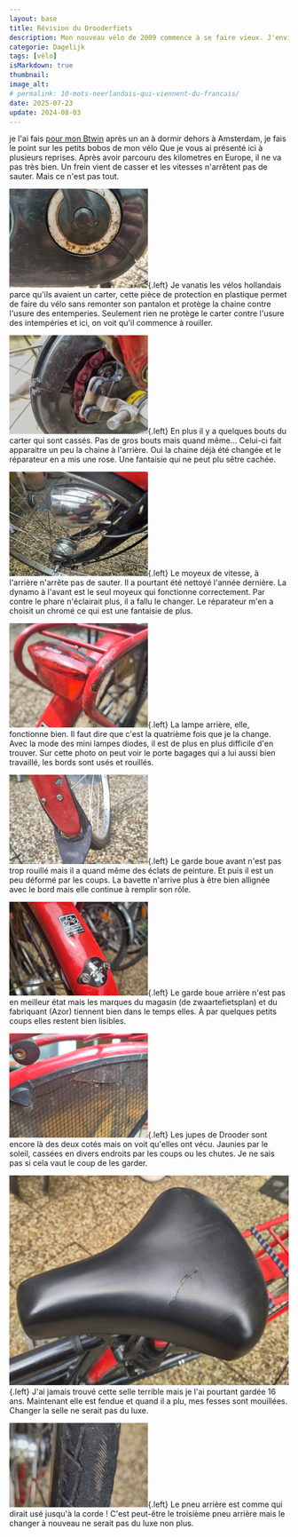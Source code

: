 ```yaml
---
layout: base
title: Révision du Drooderfiets
description: Mon nouveau vélo de 2009 commence à se faire vieux. J'envisage des réparation.
categorie: Dagelijk
tags: [vélo]
isMarkdown: true
thumbnail: 
image_alt: 
# permalink: 10-mots-neerlandais-qui-viennent-du-francais/
date: 2025-07-23
update: 2024-08-03
---
```


je l'ai fais [pour mon Btwin](/revision-du-btwin/) après un an à dormir dehors à Amsterdam, je fais le point sur les petits bobos de mon vélo Que je vous ai présenté ici à plusieurs reprises. Après avoir parcouru des kilometres en Europe, il ne va pas très bien. Un frein vient de casser et les vitesses n'arrêtent pas de sauter. Mais ce n'est pas tout.

![alt text](drooder-karter.jpg){.left}
Je vanatis les vélos hollandais parce qu'ils avaient un carter, cette pièce de protection en plastique permet de faire du vélo sans remonter son pantalon et protège la chaine contre l'usure des entemperies. Seulement rien ne protège le carter contre l'usure des intempéries et ici, on voit qu'il commence à rouiller.

![alt text](drooder-chaine.jpg){.left}
En plus il y a quelques bouts du carter qui sont cassés. Pas de gros bouts mais quand même… Celui-ci fait apparaitre un peu la chaine à l'arrière. Oui la chaine déjà été changée et le réparateur en a mis une rose. Une fantaisie qui ne peut plu sêtre cachée.


![alt text](drooder-dynamo.jpg){.left}
Le moyeux de vitesse, à l'arrière n'arrête pas de sauter. Il a pourtant été nettoyé l'année dernière. La dynamo à l'avant est le seul moyeux qui fonctionne correctement. Par contre le phare n'éclairait plus, il a fallu le changer. Le réparateur m'en a choisit un chromé ce qui est une fantaisie de plus.

![alt text](drooder-lampe.jpg){.left}
La lampe arrière, elle, fonctionne bien. Il faut dire que c'est la quatrième fois que je la change. Avec la mode des mini lampes diodes, il est de plus en plus difficile d'en trouver. Sur cette photo on peut voir le porte bagages qui a lui aussi bien travaillé, les bords sont usés et rouillés.

![alt text](drooder-gardeboue.jpg){.left}
Le garde boue avant n'est pas trop rouillé mais il a quand même des éclats de peinture. Et puis il est un peu déformé par les coups. La bavette n'arrive plus à être bien allignée avec le bord mais elle continue à remplir son rôle.

![alt text](drooder-marque.jpg){.left}
Le garde boue arrière n'est pas en meilleur état mais les marques du magasin (de zwaartefietsplan) et du fabriquant (Azor) tiennent bien dans le temps elles. À par quelques petits coups elles restent bien lisibles. 

![alt text](drooder-jupe.jpg){.left}
Les jupes de Drooder sont encore là des deux cotés mais on voit qu'elles ont vécu. Jaunies par le soleil, cassées en divers endroits par les coups ou les chutes. Je ne sais pas si cela vaut le coup de les garder.

![selle de vélo noire et un peu fendue](drooder-selle.jpg){.left}
J'ai jamais trouvé cette selle terrible mais je l'ai pourtant gardée 16 ans. Maintenant elle est fendue et quand il a plu, mes fesses sont mouillées. Changer la selle ne serait pas du luxe.

![détail de pneu lisse laissant apparaitre des traits jaunes](drooder-pneu.jpg){.left}
Le pneu arrière est comme qui dirait usé jusqu'à la corde ! C'est peut-être le troisième pneu arrière mais le changer à nouveau ne serait pas du luxe non plus.